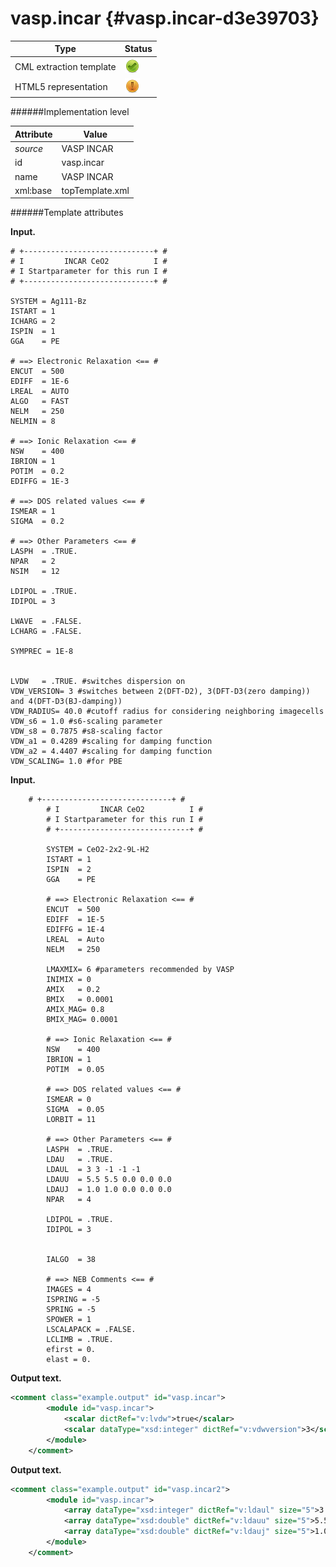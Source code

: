 # vasp.incar {#vasp.incar-d3e39703}


| Type                                                                                                                                                                                                  | Status                                                                                                                                                                                                |
|----|----|
| CML extraction template                                                                                                                                                                               | ![](/imgs/Total.png)                                                                                                                                                                                  |
| HTML5 representation                                                                                                                                                                                  | ![](/imgs/Partial.png)                                                                                                                                                                                |

######Implementation level

| Attribute                                                                                                                                                                                             | Value                                                                                                                                                                                                 |
|----|----|
| *source*                                                                                                                                                                                              | VASP INCAR                                                                                                                                                                                            |
| id                                                                                                                                                                                                    | vasp.incar                                                                                                                                                                                            |
| name                                                                                                                                                                                                  | VASP INCAR                                                                                                                                                                                            |
| xml:base                                                                                                                                                                                              | topTemplate.xml                                                                                                                                                                                       |

######Template attributes

**Input.**

    # +-----------------------------+ #
    # I         INCAR CeO2          I #
    # I Startparameter for this run I #
    # +-----------------------------+ #

    SYSTEM = Ag111-Bz
    ISTART = 1
    ICHARG = 2
    ISPIN  = 1
    GGA    = PE

    # ==> Electronic Relaxation <== #
    ENCUT  = 500
    EDIFF  = 1E-6
    LREAL  = AUTO
    ALGO   = FAST
    NELM   = 250
    NELMIN = 8

    # ==> Ionic Relaxation <== #
    NSW    = 400
    IBRION = 1
    POTIM  = 0.2 
    EDIFFG = 1E-3

    # ==> DOS related values <== #
    ISMEAR = 1 
    SIGMA  = 0.2

    # ==> Other Parameters <== #
    LASPH  = .TRUE.
    NPAR   = 2
    NSIM   = 12

    LDIPOL = .TRUE.
    IDIPOL = 3

    LWAVE  = .FALSE.
    LCHARG = .FALSE.

    SYMPREC = 1E-8 


    LVDW   = .TRUE. #switches dispersion on
    VDW_VERSION= 3 #switches between 2(DFT-D2), 3(DFT-D3(zero damping)) and 4(DFT-D3(BJ-damping))
    VDW_RADIUS= 40.0 #cutoff radius for considering neighboring imagecells
    VDW_s6 = 1.0 #s6-scaling parameter
    VDW_s8 = 0.7875 #s8-scaling factor
    VDW_a1 = 0.4289 #scaling for damping function
    VDW_a2 = 4.4407 #scaling for damping function
    VDW_SCALING= 1.0 #for PBE   
        

**Input.**

        # +-----------------------------+ #
            # I         INCAR CeO2          I #
            # I Startparameter for this run I #
            # +-----------------------------+ #
            
            SYSTEM = CeO2-2x2-9L-H2
            ISTART = 1
            ISPIN  = 2
            GGA    = PE
            
            # ==> Electronic Relaxation <== #
            ENCUT  = 500
            EDIFF  = 1E-5
            EDIFFG = 1E-4
            LREAL  = Auto
            NELM   = 250
            
            LMAXMIX= 6 #parameters recommended by VASP
            INIMIX = 0
            AMIX   = 0.2
            BMIX   = 0.0001
            AMIX_MAG= 0.8
            BMIX_MAG= 0.0001
            
            # ==> Ionic Relaxation <== #
            NSW    = 400
            IBRION = 1
            POTIM  = 0.05
            
            # ==> DOS related values <== #
            ISMEAR = 0
            SIGMA  = 0.05
            LORBIT = 11
            
            # ==> Other Parameters <== #
            LASPH  = .TRUE.
            LDAU   = .TRUE.
            LDAUL  = 3 3 -1 -1 -1
            LDAUU  = 5.5 5.5 0.0 0.0 0.0
            LDAUJ  = 1.0 1.0 0.0 0.0 0.0
            NPAR   = 4
            
            LDIPOL = .TRUE.
            IDIPOL = 3
            
            
            IALGO  = 38
            
            # ==> NEB Comments <== #
            IMAGES = 4
            ISPRING = -5
            SPRING = -5
            SPOWER = 1
            LSCALAPACK = .FALSE.
            LCLIMB = .TRUE.
            efirst = 0.
            elast = 0.
        

**Output text.**

```xml
<comment class="example.output" id="vasp.incar">
        <module id="vasp.incar">
            <scalar dictRef="v:lvdw">true</scalar>
            <scalar dataType="xsd:integer" dictRef="v:vdwversion">3</scalar>
        </module>
    </comment>
```

**Output text.**

```xml
<comment class="example.output" id="vasp.incar2">
        <module id="vasp.incar">
            <array dataType="xsd:integer" dictRef="v:ldaul" size="5">3 3 -1 -1 -1</array>
            <array dataType="xsd:double" dictRef="v:ldauu" size="5">5.5 5.5 0.0 0.0 0.0</array>
            <array dataType="xsd:double" dictRef="v:ldauj" size="5">1.0 1.0 0.0 0.0 0.0</array>
        </module>
    </comment>
```
